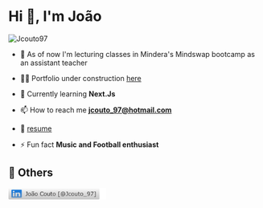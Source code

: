 <h1>Hi 👋, I'm João</h1>

<p align="left"> <img src="https://komarev.com/ghpvc/?username=Jcouto97&label=Profile%20views&color=0e75b6&style=flat" alt="Jcouto97" /> </p>

- 🔭 As of now I'm lecturing classes in Mindera's Mindswap bootcamp as an assistant teacher

- 👨‍💻 Portfolio under construction [here](https://portfolio-nextjs-pearl.vercel.app/)

- 🌱 Currently learning **Next.Js**

- 📫 How to reach me **jcouto_97@hotmail.com**

- 📄 [resume](https://drive.google.com/file/d/18Ae36JL5W_sBrtQJYW8YC3kwoJMOmzna/view?usp=sharing)

- ⚡ Fun fact **Music and Football enthusiast**

## 🧾 Others

<a href="https://www.linkedin.com/in/jo%C3%A3o-couto-84a60a252/"><img style="widht:20px;height:23px;" src='LinkedinRectangle.png' /></a>
